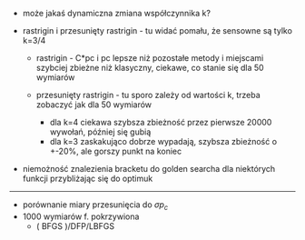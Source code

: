 
* może jakaś dynamiczna zmiana współczynnika k?

* rastrigin i przesunięty rastrigin - tu widać pomału, że sensowne są tylko k=3/4
  * rastrigin - C*pc i pc lepsze niż pozostałe metody i miejscami szybciej zbieżne niż klasyczny, ciekawe, co stanie się dla 50 wymiarów

  * przesunięty rastrigin - tu sporo zależy od wartości k, trzeba zobaczyć jak dla 50 wymiarów
    * dla k=4 ciekawa szybsza zbieżność przez pierwsze 20000 wywołań, później się gubią
    * dla k=3 zaskakująco dobrze wypadają, szybsza zbieżność o +-20%, ale gorszy punkt na koniec

* niemożność znalezienia bracketu do golden searcha dla niektórych funkcji przybliżając się do optimuk

---

* porównanie miary przesunięcia do $\sigma p_c$
* 1000 wymiarów f. pokrzywiona
  * ( BFGS )/DFP/LBFGS
